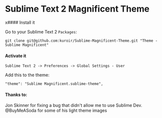 # Sublime Text 2 Magnificent Theme

x#### Install it

Go to your Sublime Text 2 `Packages`:

    git clone git@github.com:kuroir/Sublime-Magnificent-Theme.git "Theme - Sublime Magnificent"

#### Activate it

`Sublime Text 2 -> Preferences -> Global Settings - User`

Add this to the theme:

    "theme": "Sublime Magnificent.sublime-theme",

#### Thanks to:

Jon Skinner for fixing a bug that didn't allow me to use Sublime Dev.
@BuyMeASoda for some of his light theme images